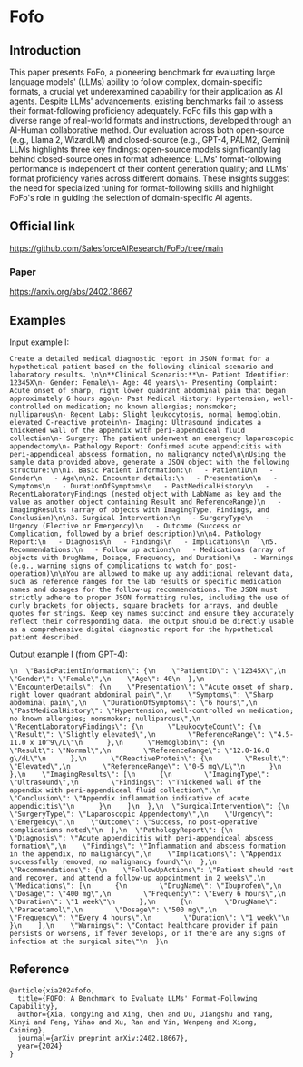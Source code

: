 # Fofo
## Introduction
This paper presents FoFo, a pioneering benchmark for evaluating large language models' (LLMs) ability to follow complex, domain-specific formats, a crucial yet underexamined capability for their application as AI agents. Despite LLMs' advancements, existing benchmarks fail to assess their format-following proficiency adequately. FoFo fills this gap with a diverse range of real-world formats and instructions, developed through an AI-Human collaborative method. Our evaluation across both open-source (e.g., Llama 2, WizardLM) and closed-source (e.g., GPT-4, PALM2, Gemini) LLMs highlights three key findings: open-source models significantly lag behind closed-source ones in format adherence; LLMs' format-following performance is independent of their content generation quality; and LLMs' format proficiency varies across different domains. These insights suggest the need for specialized tuning for format-following skills and highlight FoFo's role in guiding the selection of domain-specific AI agents.

## Official link
https://github.com/SalesforceAIResearch/FoFo/tree/main

### Paper
https://arxiv.org/abs/2402.18667

## Examples
Input example I:
```
Create a detailed medical diagnostic report in JSON format for a hypothetical patient based on the following clinical scenario and laboratory results. \n\n**Clinical Scenario:**\n- Patient Identifier: 12345X\n- Gender: Female\n- Age: 40 years\n- Presenting Complaint: Acute onset of sharp, right lower quadrant abdominal pain that began approximately 6 hours ago\n- Past Medical History: Hypertension, well-controlled on medication; no known allergies; nonsmoker; nulliparous\n- Recent Labs: Slight leukocytosis, normal hemoglobin, elevated C-reactive protein\n- Imaging: Ultrasound indicates a thickened wall of the appendix with peri-appendiceal fluid collection\n- Surgery: The patient underwent an emergency laparoscopic appendectomy\n- Pathology Report: Confirmed acute appendicitis with peri-appendiceal abscess formation, no malignancy noted\n\nUsing the sample data provided above, generate a JSON object with the following structure:\n\n1. Basic Patient Information:\n   - PatientID\n   - Gender\n   - Age\n\n2. Encounter details:\n   - Presentation\n   - Symptoms\n   - DurationOfSymptoms\n   - PastMedicalHistory\n   - RecentLaboratoryFindings (nested object with LabName as key and the value as another object containing Result and ReferenceRange)\n   - ImagingResults (array of objects with ImagingType, Findings, and Conclusion)\n\n3. Surgical Intervention:\n   - SurgeryType\n   - Urgency (Elective or Emergency)\n   - Outcome (Success or Complication, followed by a brief description)\n\n4. Pathology Report:\n   - Diagnosis\n   - Findings\n   - Implications\n   \n5. Recommendations:\n   - Follow up actions\n   - Medications (array of objects with DrugName, Dosage, Frequency, and Duration)\n   - Warnings (e.g., warning signs of complications to watch for post-operation)\n\nYou are allowed to make up any additional relevant data, such as reference ranges for the lab results or specific medication names and dosages for the follow-up recommendations. The JSON must strictly adhere to proper JSON formatting rules, including the use of curly brackets for objects, square brackets for arrays, and double quotes for strings. Keep key names succinct and ensure they accurately reflect their corresponding data. The output should be directly usable as a comprehensive digital diagnostic report for the hypothetical patient described.
```

Output example I (from GPT-4):
```
\n  \"BasicPatientInformation\": {\n    \"PatientID\": \"12345X\",\n    \"Gender\": \"Female\",\n    \"Age\": 40\n  },\n  \"EncounterDetails\": {\n    \"Presentation\": \"Acute onset of sharp, right lower quadrant abdominal pain\",\n    \"Symptoms\": \"Sharp abdominal pain\",\n    \"DurationOfSymptoms\": \"6 hours\",\n    \"PastMedicalHistory\": \"Hypertension, well-controlled on medication; no known allergies; nonsmoker; nulliparous\",\n    \"RecentLaboratoryFindings\": {\n      \"LeukocyteCount\": {\n        \"Result\": \"Slightly elevated\",\n        \"ReferenceRange\": \"4.5-11.0 x 10^9\/L\"\n      },\n      \"Hemoglobin\": {\n        \"Result\": \"Normal\",\n        \"ReferenceRange\": \"12.0-16.0 g\/dL\"\n      },\n      \"CReactiveProtein\": {\n        \"Result\": \"Elevated\",\n        \"ReferenceRange\": \"0-5 mg\/L\"\n      }\n    },\n    \"ImagingResults\": [\n      {\n        \"ImagingType\": \"Ultrasound\",\n        \"Findings\": \"Thickened wall of the appendix with peri-appendiceal fluid collection\",\n        \"Conclusion\": \"Appendix inflammation indicative of acute appendicitis\"\n      }\n    ]\n  },\n  \"SurgicalIntervention\": {\n    \"SurgeryType\": \"Laparoscopic Appendectomy\",\n    \"Urgency\": \"Emergency\",\n    \"Outcome\": \"Success, no post-operative complications noted\"\n  },\n  \"PathologyReport\": {\n    \"Diagnosis\": \"Acute appendicitis with peri-appendiceal abscess formation\",\n    \"Findings\": \"Inflammation and abscess formation in the appendix, no malignancy\",\n    \"Implications\": \"Appendix successfully removed, no malignancy found\"\n  },\n  \"Recommendations\": {\n    \"FollowUpActions\": \"Patient should rest and recover, and attend a follow-up appointment in 2 weeks\",\n    \"Medications\": [\n      {\n        \"DrugName\": \"Ibuprofen\",\n        \"Dosage\": \"400 mg\",\n        \"Frequency\": \"Every 6 hours\",\n        \"Duration\": \"1 week\"\n      },\n      {\n        \"DrugName\": \"Paracetamol\",\n        \"Dosage\": \"500 mg\",\n        \"Frequency\": \"Every 4 hours\",\n        \"Duration\": \"1 week\"\n      }\n    ],\n    \"Warnings\": \"Contact healthcare provider if pain persists or worsens, if fever develops, or if there are any signs of infection at the surgical site\"\n  }\n
```

## Reference
```
@article{xia2024fofo,
  title={FOFO: A Benchmark to Evaluate LLMs' Format-Following Capability},
  author={Xia, Congying and Xing, Chen and Du, Jiangshu and Yang, Xinyi and Feng, Yihao and Xu, Ran and Yin, Wenpeng and Xiong, Caiming},
  journal={arXiv preprint arXiv:2402.18667},
  year={2024}
}
```
